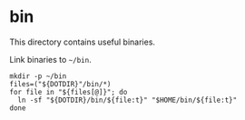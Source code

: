 bin
===

This directory contains useful binaries.

Link binaries to `~/bin`.

```
mkdir -p ~/bin
files=("${DOTDIR}"/bin/*)
for file in "${files[@]}"; do
  ln -sf "${DOTDIR}/bin/${file:t}" "$HOME/bin/${file:t}"
done
```
